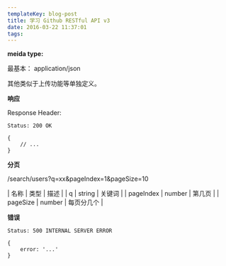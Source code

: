 ```yaml
---
templateKey: blog-post
title: 学习 Github RESTful API v3
date: 2016-03-22 11:37:01
tags:
---
```


**meida type:**

最基本：
    application/json

其他类似于上传功能等单独定义。

**响应**

Response Header:

```
Status: 200 OK

{
    // ...
}
```

**分页**

/search/users?q=xx&pageIndex=1&pageSize=10

| 名称 | 类型 | 描述 |
| q | string | 关键词 |
| pageIndex | number | 第几页 |
| pageSize | number | 每页分几个 |

**错误**

```
Status: 500 INTERNAL SERVER ERROR

{
    error: '...'
}
```


